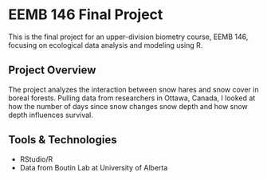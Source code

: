 # EEMB 146 Final Project

This is the final project for an upper-division biometry course, EEMB 146, focusing on ecological data analysis and modeling using R.

## Project Overview

The project analyzes the interaction between snow hares and snow cover in boreal forests. Pulling data from researchers in Ottawa, Canada, I looked at how the number of days since snow changes snow depth and how snow depth influences survival. 

## Tools & Technologies

- RStudio/R
- Data from Boutin Lab at University of Alberta
